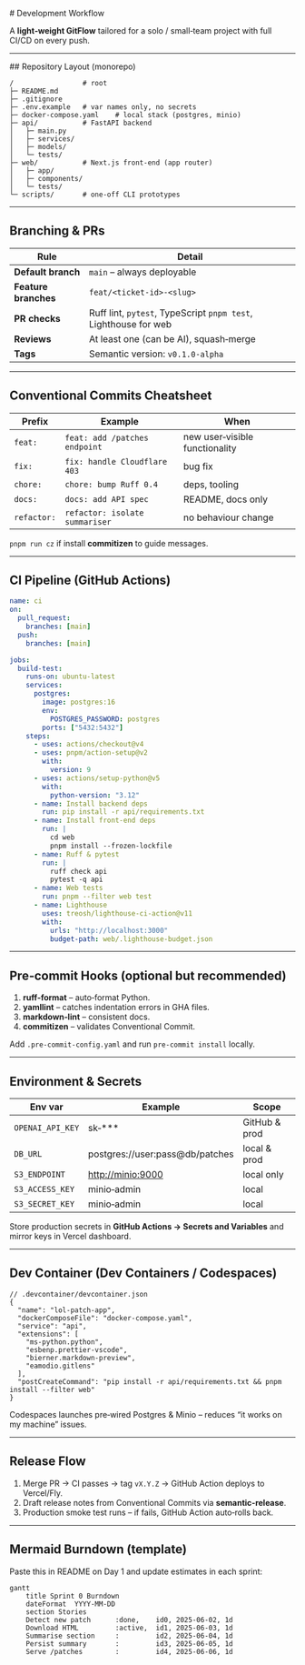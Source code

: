 # Development Workflow

A **light‑weight GitFlow** tailored for a solo / small‑team project with full CI/CD on every push.

---

## Repository Layout (monorepo)

```text
/                 # root
├─ README.md
├─ .gitignore
├─ .env.example   # var names only, no secrets
├─ docker-compose.yaml    # local stack (postgres, minio)
├─ api/           # FastAPI backend
│   ├─ main.py
│   ├─ services/
│   ├─ models/
│   └─ tests/
├─ web/           # Next.js front‑end (app router)
│   ├─ app/
│   ├─ components/
│   └─ tests/
└─ scripts/       # one‑off CLI prototypes
```

---

## Branching & PRs

| Rule                 | Detail                                                          |
| -------------------- | --------------------------------------------------------------- |
| **Default branch**   | `main` – always deployable                                      |
| **Feature branches** | `feat/<ticket‑id>‑<slug>`                                       |
| **PR checks**        | Ruff lint, `pytest`, TypeScript `pnpm test`, Lighthouse for web |
| **Reviews**          | At least one (can be AI), squash‑merge                          |
| **Tags**             | Semantic version: `v0.1.0‑alpha`                                |

---

## Conventional Commits Cheatsheet

| Prefix      | Example                        | When                           |
| ----------- | ------------------------------ | ------------------------------ |
| `feat:`     | `feat: add /patches endpoint`  | new user‑visible functionality |
| `fix:`      | `fix: handle Cloudflare 403`   | bug fix                        |
| `chore:`    | `chore: bump Ruff 0.4`         | deps, tooling                  |
| `docs:`     | `docs: add API spec`           | README, docs only              |
| `refactor:` | `refactor: isolate summariser` | no behaviour change            |

`pnpm run cz` if install **commitizen** to guide messages.

---

## CI Pipeline (GitHub Actions)

```yaml
name: ci
on:
  pull_request:
    branches: [main]
  push:
    branches: [main]

jobs:
  build‑test:
    runs-on: ubuntu‑latest
    services:
      postgres:
        image: postgres:16
        env:
          POSTGRES_PASSWORD: postgres
        ports: ["5432:5432"]
    steps:
      - uses: actions/checkout@v4
      - uses: pnpm/action-setup@v2
        with:
          version: 9
      - uses: actions/setup-python@v5
        with:
          python-version: "3.12"
      - name: Install backend deps
        run: pip install -r api/requirements.txt
      - name: Install front‑end deps
        run: |
          cd web
          pnpm install --frozen‑lockfile
      - name: Ruff & pytest
        run: |
          ruff check api
          pytest -q api
      - name: Web tests
        run: pnpm --filter web test
      - name: Lighthouse
        uses: treosh/lighthouse-ci-action@v11
        with:
          urls: "http://localhost:3000"
          budget‑path: web/.lighthouse‑budget.json
```

---

## Pre‑commit Hooks (optional but recommended)

1. **ruff‑format** – auto‑format Python.
2. **yamllint** – catches indentation errors in GHA files.
3. **markdown‑lint** – consistent docs.
4. **commitizen** – validates Conventional Commit.

Add `.pre‑commit‑config.yaml` and run `pre‑commit install` locally.

---

## Environment & Secrets

| Env var          | Example                                | Scope         |
| ---------------- | -------------------------------------- | ------------- |
| `OPENAI_API_KEY` | sk‑\*\*\*                              | GitHub & prod |
| `DB_URL`         | postgres\://user\:pass\@db/patches     | local & prod  |
| `S3_ENDPOINT`    | [http://minio:9000](http://minio:9000) | local only    |
| `S3_ACCESS_KEY`  | minio‑admin                            | local         |
| `S3_SECRET_KEY`  | minio‑admin                            | local         |

Store production secrets in **GitHub Actions → Secrets and Variables** and mirror keys in Vercel dashboard.

---

## Dev Container (Dev Containers / Codespaces)

```jsonc
// .devcontainer/devcontainer.json
{
  "name": "lol‑patch‑app",
  "dockerComposeFile": "docker-compose.yaml",
  "service": "api",
  "extensions": [
    "ms-python.python",
    "esbenp.prettier‑vscode",
    "bierner.markdown‑preview",
    "eamodio.gitlens"
  ],
  "postCreateCommand": "pip install -r api/requirements.txt && pnpm install --filter web"
}
```

Codespaces launches pre‑wired Postgres & Minio – reduces “it works on my machine” issues.

---

## Release Flow

1. Merge PR → CI passes → tag `vX.Y.Z` → GitHub Action deploys to Vercel/Fly.
2. Draft release notes from Conventional Commits via **semantic‑release**.
3. Production smoke test runs – if fails, GitHub Action auto‑rolls back.

---

## Mermaid Burndown (template)

Paste this in README on Day 1 and update estimates in each sprint:

```mermaid
gantt
    title Sprint 0 Burndown
    dateFormat  YYYY‑MM‑DD
    section Stories
    Detect new patch      :done,    id0, 2025‑06‑02, 1d
    Download HTML         :active,  id1, 2025‑06‑03, 1d
    Summarise section     :         id2, 2025‑06‑04, 1d
    Persist summary       :         id3, 2025‑06‑05, 1d
    Serve /patches        :         id4, 2025‑06‑06, 1d
```
